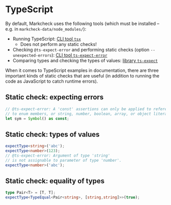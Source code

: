 # TypeScript

By default, Markcheck uses the following tools (which must be installed – e.g. in `markcheck-data/node_modules/`):

* Running TypeScript: [CLI tool `tsx`](https://github.com/privatenumber/tsx)
  * Does not perform any static checks!
* Checking `@ts-expect-error` and performing static checks (option `--unexpected-errors`): [CLI tool `ts-expect-error`](https://github.com/rauschma/ts-expect-error)
* Comparing types and checking the types of values: [library `ts-expect`](https://github.com/TypeStrong/ts-expect)

When it comes to TypeScript examples in documentation, there are three important kinds of static checks that are useful (in addition to running the code as JavaScript to catch runtime errors).

## Static check: expecting errors

```ts
// @ts-expect-error: A 'const' assertions can only be applied to references
// to enum members, or string, number, boolean, array, or object literals.
let sym = Symbol() as const;
```

## Static check: types of values

```ts
expectType<string>('abc');
expectType<number>(123);
// @ts-expect-error: Argument of type 'string'
// is not assignable to parameter of type 'number'.
expectType<number>('abc');
```

## Static check: equality of types

```ts
type Pair<T> = [T, T];
expectType<TypeEqual<Pair<string>, [string,string]>>(true);
```
